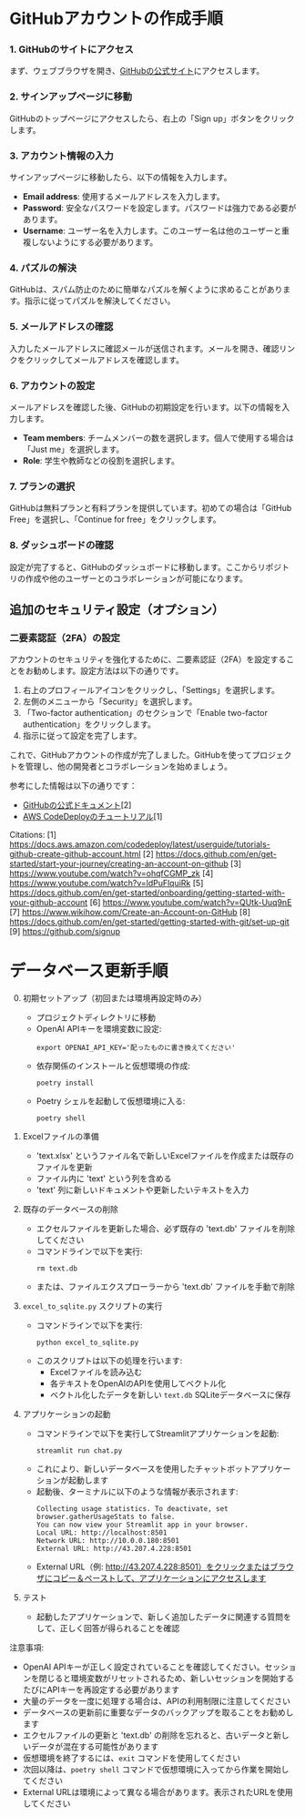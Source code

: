 # GitHubアカウントの作成手順

### 1. GitHubのサイトにアクセス
まず、ウェブブラウザを開き、[GitHubの公式サイト](https://github.com/)にアクセスします。

### 2. サインアップページに移動
GitHubのトップページにアクセスしたら、右上の「Sign up」ボタンをクリックします。

### 3. アカウント情報の入力
サインアップページに移動したら、以下の情報を入力します。

- **Email address**: 使用するメールアドレスを入力します。
- **Password**: 安全なパスワードを設定します。パスワードは強力である必要があります。
- **Username**: ユーザー名を入力します。このユーザー名は他のユーザーと重複しないようにする必要があります。

### 4. パズルの解決
GitHubは、スパム防止のために簡単なパズルを解くように求めることがあります。指示に従ってパズルを解決してください。

### 5. メールアドレスの確認
入力したメールアドレスに確認メールが送信されます。メールを開き、確認リンクをクリックしてメールアドレスを確認します。

### 6. アカウントの設定
メールアドレスを確認した後、GitHubの初期設定を行います。以下の情報を入力します。

- **Team members**: チームメンバーの数を選択します。個人で使用する場合は「Just me」を選択します。
- **Role**: 学生や教師などの役割を選択します。

### 7. プランの選択
GitHubは無料プランと有料プランを提供しています。初めての場合は「GitHub Free」を選択し、「Continue for free」をクリックします。

### 8. ダッシュボードの確認
設定が完了すると、GitHubのダッシュボードに移動します。ここからリポジトリの作成や他のユーザーとのコラボレーションが可能になります。

## 追加のセキュリティ設定（オプション）

### 二要素認証（2FA）の設定
アカウントのセキュリティを強化するために、二要素認証（2FA）を設定することをお勧めします。設定方法は以下の通りです。

1. 右上のプロフィールアイコンをクリックし、「Settings」を選択します。
2. 左側のメニューから「Security」を選択します。
3. 「Two-factor authentication」のセクションで「Enable two-factor authentication」をクリックします。
4. 指示に従って設定を完了します。

これで、GitHubアカウントの作成が完了しました。GitHubを使ってプロジェクトを管理し、他の開発者とコラボレーションを始めましょう。

参考にした情報は以下の通りです：
- [GitHubの公式ドキュメント](https://docs.github.com/en/get-started/start-your-journey/creating-an-account-on-github)[2]
- [AWS CodeDeployのチュートリアル](https://docs.aws.amazon.com/codedeploy/latest/userguide/tutorials-github-create-github-account.html)[1]

Citations:
[1] https://docs.aws.amazon.com/codedeploy/latest/userguide/tutorials-github-create-github-account.html
[2] https://docs.github.com/en/get-started/start-your-journey/creating-an-account-on-github
[3] https://www.youtube.com/watch?v=ohqfCGMP_zk
[4] https://www.youtube.com/watch?v=ldPuFlquiRk
[5] https://docs.github.com/en/get-started/onboarding/getting-started-with-your-github-account
[6] https://www.youtube.com/watch?v=QUtk-Uuq9nE
[7] https://www.wikihow.com/Create-an-Account-on-GitHub
[8] https://docs.github.com/en/get-started/getting-started-with-git/set-up-git
[9] https://github.com/signup

# データベース更新手順

0. 初期セットアップ（初回または環境再設定時のみ）
   - プロジェクトディレクトリに移動
   - OpenAI APIキーを環境変数に設定:
     ```
     export OPENAI_API_KEY='配ったものに書き換えてください'
     ```
   - 依存関係のインストールと仮想環境の作成:
     ```
     poetry install
     ```
   - Poetry シェルを起動して仮想環境に入る:
     ```
     poetry shell
     ```

1. Excelファイルの準備
   - 'text.xlsx' というファイル名で新しいExcelファイルを作成または既存のファイルを更新
   - ファイル内に 'text' という列を含める
   - 'text' 列に新しいドキュメントや更新したいテキストを入力

2. 既存のデータベースの削除
   - エクセルファイルを更新した場合、必ず既存の 'text.db' ファイルを削除してください
   - コマンドラインで以下を実行:
     ```
     rm text.db
     ```
   - または、ファイルエクスプローラーから 'text.db' ファイルを手動で削除

3. `excel_to_sqlite.py` スクリプトの実行
   - コマンドラインで以下を実行:
     ```
     python excel_to_sqlite.py
     ```
   - このスクリプトは以下の処理を行います:
     - Excelファイルを読み込む
     - 各テキストをOpenAIのAPIを使用してベクトル化
     - ベクトル化したデータを新しい `text.db` SQLiteデータベースに保存

4. アプリケーションの起動
   - コマンドラインで以下を実行してStreamlitアプリケーションを起動:
     ```
     streamlit run chat.py
     ```
   - これにより、新しいデータベースを使用したチャットボットアプリケーションが起動します
   - 起動後、ターミナルに以下のような情報が表示されます:
     ```
     Collecting usage statistics. To deactivate, set browser.gatherUsageStats to false.
     You can now view your Streamlit app in your browser.
     Local URL: http://localhost:8501
     Network URL: http://10.0.0.180:8501
     External URL: http://43.207.4.228:8501
     ```
   - External URL（例: http://43.207.4.228:8501）をクリックまたはブラウザにコピー＆ペーストして、アプリケーションにアクセスします

5. テスト
   - 起動したアプリケーションで、新しく追加したデータに関連する質問をして、正しく回答が得られることを確認

注意事項:
- OpenAI APIキーが正しく設定されていることを確認してください。セッションを閉じると環境変数がリセットされるため、新しいセッションを開始するたびにAPIキーを再設定する必要があります
- 大量のデータを一度に処理する場合は、APIの利用制限に注意してください
- データベースの更新前に重要なデータのバックアップを取ることをお勧めします
- エクセルファイルの更新と 'text.db' の削除を忘れると、古いデータと新しいデータが混在する可能性があります
- 仮想環境を終了するには、`exit` コマンドを使用してください
- 次回以降は、`poetry shell` コマンドで仮想環境に入ってから作業を開始してください
- External URLは環境によって異なる場合があります。表示されたURLを使用してください